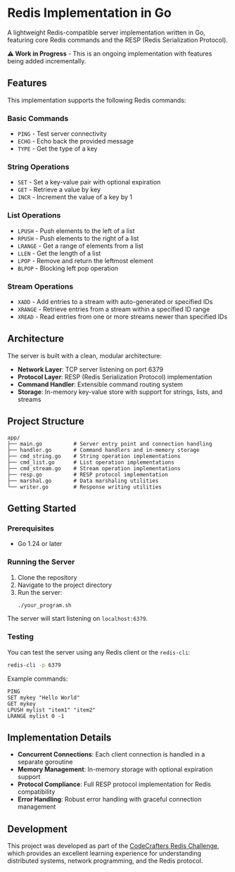 # Redis Implementation in Go

A lightweight Redis-compatible server implementation written in Go, featuring core Redis commands and the RESP (Redis Serialization Protocol).

**⚠️ Work in Progress** - This is an ongoing implementation with features being added incrementally.

## Features

This implementation supports the following Redis commands:

### Basic Commands
- `PING` - Test server connectivity
- `ECHO` - Echo back the provided message
- `TYPE` - Get the type of a key

### String Operations
- `SET` - Set a key-value pair with optional expiration
- `GET` - Retrieve a value by key
- `INCR` - Increment the value of a key by 1

### List Operations
- `LPUSH` - Push elements to the left of a list
- `RPUSH` - Push elements to the right of a list
- `LRANGE` - Get a range of elements from a list
- `LLEN` - Get the length of a list
- `LPOP` - Remove and return the leftmost element
- `BLPOP` - Blocking left pop operation

### Stream Operations
- `XADD` - Add entries to a stream with auto-generated or specified IDs
- `XRANGE` - Retrieve entries from a stream within a specified ID range
- `XREAD` - Read entries from one or more streams newer than specified IDs

## Architecture

The server is built with a clean, modular architecture:

- **Network Layer**: TCP server listening on port 6379
- **Protocol Layer**: RESP (Redis Serialization Protocol) implementation
- **Command Handler**: Extensible command routing system
- **Storage**: In-memory key-value store with support for strings, lists, and streams

## Project Structure

```
app/
├── main.go          # Server entry point and connection handling
├── handler.go       # Command handlers and in-memory storage
├── cmd_string.go    # String operation implementations
├── cmd_list.go      # List operation implementations
├── cmd_stream.go    # Stream operation implementations
├── resp.go          # RESP protocol implementation
├── marshal.go       # Data marshaling utilities
└── writer.go        # Response writing utilities
```

## Getting Started

### Prerequisites
- Go 1.24 or later

### Running the Server

1. Clone the repository
2. Navigate to the project directory
3. Run the server:
   ```bash
   ./your_program.sh
   ```

The server will start listening on `localhost:6379`.

### Testing

You can test the server using any Redis client or the `redis-cli`:

```bash
redis-cli -p 6379
```

Example commands:
```redis
PING
SET mykey "Hello World"
GET mykey
LPUSH mylist "item1" "item2"
LRANGE mylist 0 -1
```

## Implementation Details

- **Concurrent Connections**: Each client connection is handled in a separate goroutine
- **Memory Management**: In-memory storage with optional expiration support
- **Protocol Compliance**: Full RESP protocol implementation for Redis compatibility
- **Error Handling**: Robust error handling with graceful connection management

## Development

This project was developed as part of the [CodeCrafters Redis Challenge](https://codecrafters.io/challenges/redis), which provides an excellent learning experience for understanding distributed systems, network programming, and the Redis protocol.

